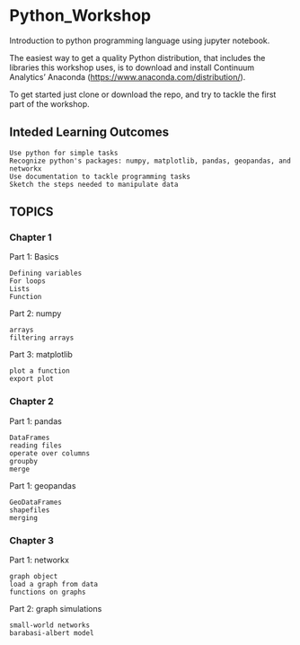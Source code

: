 # Python_Workshop

Introduction to python programming language using jupyter notebook.

The easiest way to get a quality Python distribution, that includes the libraries this workshop uses, is to download and install Continuum Analytics’ Anaconda (https://www.anaconda.com/distribution/).

To get started just clone or download the repo, and try to tackle the first part of the workshop.

## Inteded Learning Outcomes

```
Use python for simple tasks
Recognize python's packages: numpy, matplotlib, pandas, geopandas, and networkx
Use documentation to tackle programming tasks
Sketch the steps needed to manipulate data
```

## TOPICS

### Chapter 1

Part 1: Basics
```
Defining variables
For loops
Lists
Function
```

Part 2: numpy
```
arrays
filtering arrays
```

Part 3: matplotlib
```
plot a function
export plot
```

### Chapter 2

Part 1: pandas
```
DataFrames
reading files
operate over columns
groupby
merge
```

Part 1: geopandas
```
GeoDataFrames
shapefiles
merging
```

### Chapter 3

Part 1: networkx
```
graph object
load a graph from data
functions on graphs
```

Part 2: graph simulations
```
small-world networks
barabasi-albert model
```
